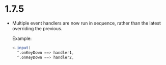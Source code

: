 # 1.7.5

* Multiple event handlers are now run in sequence, rather than the latest overriding the previous.

  Example:

  ```scala
  <.input(
    ^.onKeyDown ==> handler1,
    ^.onKeyDown ==> handler2,
  ```

